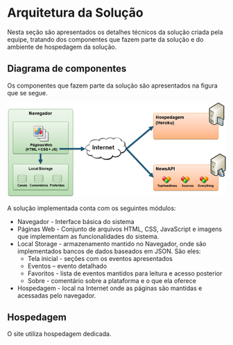 # Arquitetura da Solução

Nesta seção são apresentados os detalhes técnicos da solução criada pela equipe, tratando dos componentes que fazem parte da solução e do ambiente de hospedagem da solução.

## Diagrama de componentes

Os componentes que fazem parte da solução são apresentados na figura que se segue.

![Diagrama de Componentes](img/componentes.png)

A solução implementada conta com os seguintes módulos:

<ul>
<li>Navegador - Interface básica do sistema</li>
<li>Páginas Web - Conjunto de arquivos HTML, CSS, JavaScript e imagens que implementam as funcionalidades do sistema.</li>
<li>Local Storage - armazenamento mantido no Navegador, onde são implementados bancos de dados baseados em JSON. São eles:
<ul>
<li>Tela inicial - seções com os eventos apresentados</li>
<li>Eventos – evento detalhado</li>
<li>Favoritos - lista de eventos mantidos para leitura e acesso posterior</li>
<li>Sobre - comentário sobre a plataforma e o que ela oferece</li>
</ul>
</li>
<li>Hospedagem - local na Internet onde as páginas são mantidas e acessadas pelo navegador.</li>
</ul>

## Hospedagem

O site utiliza hospedagem dedicada.